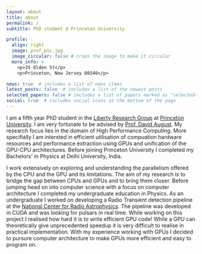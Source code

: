 ```yaml
---
layout: about
title: about
permalink: /
subtitle: PhD student @ Princeton University

profile:
  align: right
  image: prof_pic.jpg
  image_circular: false # crops the image to make it circular
  more_info: >
    <p>35 Olden St</p>
    <p>Princeton, New Jersey 08540</p>

news: true  # includes a list of news items
latest_posts: false  # includes a list of the newest posts
selected_papers: false # includes a list of papers marked as "selected={true}"
social: true  # includes social icons at the bottom of the page
---
```


I am a fifth year PhD student in the [Liberty Research Group](https://liberty.princeton.edu/) at [Princeton University](https://princeton.edu/). I am very fortunate to be advised by [Prof. David August](http://august.princeton.edu/). My research focus lies in the domain of High Performance Computing. More specifially I am intersted in efficient utilisation of compuation hardware resources and performance extraction using GPUs and unification of the GPU-CPU architectures. Before joining Princeton University I completed my Bachelors' in Physics at Delhi University, India. 


I work extensively on exploring and understanding the parallelism offered by the CPU and the GPU and its limitations. The aim of my research is to bridge the gap between CPUs and GPUs and to bring them closer. Before jumping head on into computer science with a focus on computer architecture I completed my undergraduate education in Physics. As an undergraduate I worked on developing a Radio Transient detection pipeline at the [National Center for Radio Astrophysics](http://www.ncra.tifr.res.in/). The pipeline was developed in CUDA and was looking for pulsars in real time. While working on this project I realised how hard it is to write efficient GPU code! While a GPU can theoretically give unprecedented speedup it is very difficult to realise in practical implementation. With my experience working with GPUs I decided to pursure computer architecture to make GPUs more efficient and easy to program on. 
